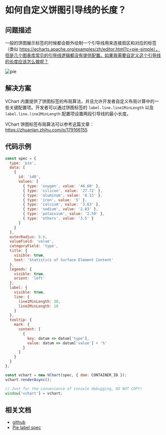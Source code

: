 # 如何自定义饼图引导线的长度？

## 问题描述

一般的饼图展示标签的时候都会额外绘制一个引导线用来连接扇区和对应的标签（类似 https://echarts.apache.org/examples/zh/editor.html?c=pie-simple），但是几个图表库常见的引导线逻辑都没有提供配置。如果我需要自定义这个引导线的长度应该怎么做呢？

![pie](/vchart/faq/80-0.png)

## 解决方案

VChart 内置提供了饼图标签的布局算法，并且允许开发者自定义布局计算中的一些关键配置项。开发者可以通过饼图标签的 `label.line.line1MinLength` 以及 `label.line.line2MinLength` 配置项设置两段引导线的最小长度。

VChart 饼图标签布局算法可以参考这篇文章：https://zhuanlan.zhihu.com/p/179166155

## 代码示例

```javascript livedemo
const spec = {
  type: 'pie',
  data: [
    {
      id: 'id0',
      values: [
        { type: 'oxygen', value: '46.60' },
        { type: 'silicon', value: '27.72' },
        { type: 'aluminum', value: '8.13' },
        { type: 'iron', value: '5' },
        { type: 'calcium', value: '3.63' },
        { type: 'sodium', value: '2.83' },
        { type: 'potassium', value: '2.59' },
        { type: 'others', value: '3.5' }
      ]
    }
  ],
  outerRadius: 0.6,
  valueField: 'value',
  categoryField: 'type',
  title: {
    visible: true,
    text: 'Statistics of Surface Element Content'
  },
  legends: {
    visible: true,
    orient: 'left'
  },
  label: {
    visible: true,
    line: {
      line1MinLength: 30,
      line2MinLength: 10
    }
  },
  tooltip: {
    mark: {
      content: [
        {
          key: datum => datum['type'],
          value: datum => datum['value'] + '%'
        }
      ]
    }
  }
};

const vchart = new VChart(spec, { dom: CONTAINER_ID });
vchart.renderAsync();

// Just for the convenience of console debugging, DO NOT COPY!
window['vchart'] = vchart;
```

## 相关文档

- [github](https://github.com/VisActor/VChart)
- [Pie label spec](https://visactor.io/vchart/option/pieChart#label.line.line1MinLength)
